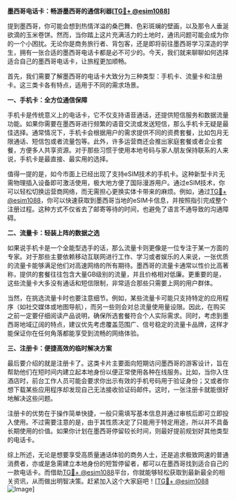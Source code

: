 **墨西哥电话卡：畅游墨西哥的通信利器[[TG💪+ @esim1088](https://t.me/s/esim1088)]**

提到墨西哥，你可能会想到热情洋溢的桑巴舞、色彩斑斓的壁画，以及那令人垂涎欲滴的玉米卷饼。然而，当你踏上这片充满活力的土地时，通讯问题可能会成为你的一个小困扰。无论你是商务旅行者、背包客，还是即将前往墨西哥学习深造的学生，拥有一张合适的墨西哥电话卡都是必不可少的。今天，我们就来聊聊如何选择适合自己的墨西哥电话卡，让旅程更加顺畅。

首先，我们需要了解墨西哥的电话卡大致分为三种类型：手机卡、流量卡和注册卡。这三类卡各有特点，适用于不同的需求场景。

**一、手机卡：全方位通信保障**

手机卡是传统意义上的电话卡，它不仅支持语音通话，还提供短信服务和数据流量功能。如果你需要在墨西哥进行频繁的语音交流或发送短信，那么手机卡无疑是最佳选择。通常情况下，手机卡会根据用户的需求提供不同的资费套餐，比如包月无限通话、短信包或者流量包等。此外，许多运营商还会推出家庭套餐或者企业套餐，方便多人共享资源。对于那些习惯于使用本地号码与家人朋友保持联系的人来说，手机卡是最直接、最实用的选择。

值得一提的是，如今市面上已经出现了支持eSIM技术的手机卡。这种新型卡片无需物理插入设备即可激活使用，极大地方便了国际漫游用户。通过eSIM技术，你可以轻松切换运营商网络，而无需担心更换实体卡带来的麻烦。例如，通过[TG💪+ @esim1088](https://t.me/s/esim1088)，你可以快速获取到墨西哥当地的eSIM卡信息，并按照指引完成整个注册过程。这种方式不仅省去了邮寄等待的时间，也避免了语言不通导致的沟通障碍。

**二、流量卡：轻装上阵的数据之选**

如果说手机卡是一个全能型选手的话，那么流量卡则更像是一位专注于某一方面的专家。对于那些主要依赖移动互联网进行工作、学习或者娱乐的人来说，一张优质的流量卡能够满足他们对高速网络的所有期待。墨西哥的流量卡通常以性价比高著称，提供的套餐往往包含大量GB级别的流量，并且价格相对低廉。更重要的是，这些流量卡大多没有通话和短信限制，非常适合那些只需要上网的用户群体。

当然，在挑选流量卡时也要注意细节。例如，某些流量卡可能只支持特定的应用程序（如社交媒体或地图导航），而另一些则会对总流量使用量设限。因此，在购买之前一定要仔细阅读产品说明，确保所选套餐符合个人实际需求。同时，考虑到墨西哥地域辽阔的特点，建议优先考虑覆盖范围广、信号稳定的流量卡品牌，这样才能保证你在任何角落都能享受到流畅的网络体验。

**三、注册卡：便捷高效的临时解决方案**

最后要介绍的就是注册卡了。这类卡片主要面向短期访问墨西哥的游客设计，旨在帮助他们在短时间内建立起本地身份以便正常使用各种在线服务。比如，当你入住酒店时，前台工作人员可能会要求你出示有效的手机号码用于验证身份；又或者你想下载某些应用程序却发现自己无法接收验证码邮件。这时，一张注册卡就能很好地解决这些问题。

注册卡的优势在于操作简单快捷，一般只需填写基本信息并通过审核后即可立即投入使用。不过需要注意的是，由于其性质决定了只能用于特定用途，所以并不具备长期使用的价值。如果你计划在墨西哥停留较长时间，则最好提前规划好其他类型的电话卡。

综上所述，无论是想要享受高质量通话体验的商务人士，还是追求极致网速的普通消费者，亦或是急需建立本地身份的短暂停留者，都可以在墨西哥找到适合自己的一款电话卡。而借助[TG💪+ @esim1088](https://t.me/s/esim1088)平台，你就能够轻松获取到最新最全的相关资讯，从而做出明智决策。赶紧加入这个大家庭吧！[[TG💪+ @esim1088](https://t.me/s/esim1088) ![Image](https://i.postimg.cc/4NQfJmqS/Snipaste-2025-05-13-00-14-12.png)]